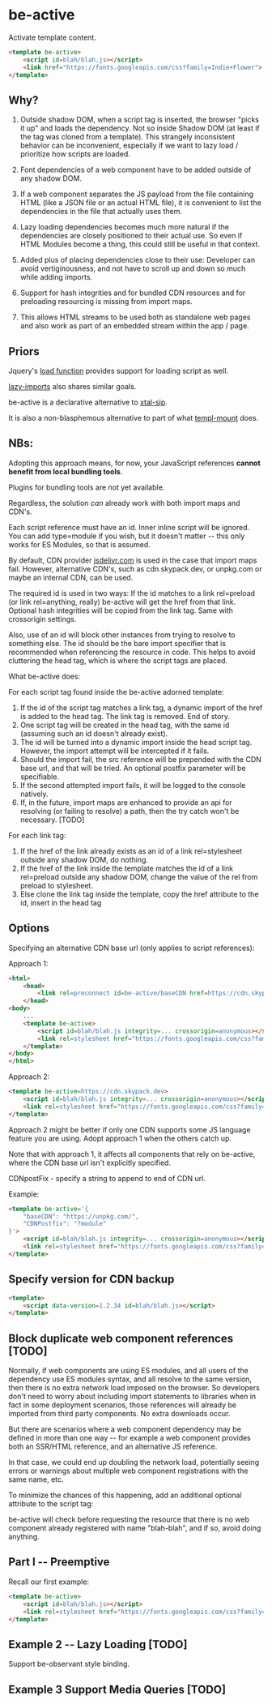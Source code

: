 # be-active

Activate template content.

```html
<template be-active>
    <script id=blah/blah.js></script>
    <link href="https://fonts.googleapis.com/css?family=Indie+Flower">
</template>
```

## Why?  

1.  Outside shadow DOM, when a script tag is inserted, the browser "picks it up" and loads the dependency.  Not so inside Shadow DOM (at least if the tag was cloned from a template).  This strangely inconsistent behavior can be inconvenient, especially if we want to lazy load / prioritize how scripts are loaded.

2.  Font dependencies of a web component have to be added outside of any shadow DOM.

3.  If a web component separates the JS payload from the file containing HTML (like a JSON file or an actual HTML file), it is convenient to list the dependencies in the file that actually uses them.

4.  Lazy loading dependencies becomes much more natural if the dependencies are closely positioned to their actual use.  So even if HTML Modules become a thing, this could still be useful in that context. 

5.  Added plus of placing dependencies close to their use:  Developer can avoid vertiginousness, and not have to scroll up and down so much while adding imports.

6.  Support for hash integrities and for bundled CDN resources and for preloading resourcing is missing from import maps.

7.  This allows HTML streams to be used both as standalone web pages and also work as part of an embedded stream within the app / page.

## Priors

Jquery's [load function](https://api.jquery.com/load/) provides support for loading script as well.

[lazy-imports](https://github.com/Polymer/lazy-imports) also shares similar goals.

be-active is a declarative alternative to [xtal-sip](https://github.com/bahrus/xtal-sip).

It is also a non-blasphemous alternative to part of what [templ-mount](https://github.com/bahrus/templ-mount) does.


## **NBs:** 

Adopting this approach means, for now, your JavaScript references **cannot benefit from local bundling tools**.  

Plugins for bundling tools are not yet available.

Regardless, the solution *can* already work with both import maps and CDN's.

Each script reference must have an id.  Inner inline script will be ignored.  You can add type=module if you wish, but it doesn't matter -- this only works for ES Modules, so that is assumed.

By default, CDN provider [jsdelivr.com](https://www.jsdelivr.com/esm) is used in the case that import maps fail.  However, alternative CDN's, such as cdn.skypack.dev, or unpkg.com or maybe an internal CDN, can be used.

The required id is used in two ways:  If the id matches to a link rel=preload (or link rel=anything, really) be-active will get the href from that link. Optional hash integrities will be copied from the link tag.  Same with crossorigin settings.

Also, use of an id will block other instances from trying to resolve to something else.  The id should be the bare import specifier that is recommended when referencing the resource in code. This helps to avoid cluttering the head tag, which is where the script tags are placed.

What be-active does:

For each script tag found inside the be-active adorned template: 

1.  If the id of the script tag matches a link tag, a dynamic import of the href is added to the head tag.  The link tag is removed.  End of story.
2.  One script tag will be created in the head tag, with the same id (assuming such an id doesn't already exist).
2.  The id will be turned into a dynamic import inside the head script tag.  However, the import attempt will be intercepted if it fails.
3.  Should the import fail, the src reference will be prepended with the CDN base url, and that will be tried. An optional postfix parameter will be specifiable.
4.  If the second attempted import fails, it will be logged to the console natively.
5.  If, in the future, import maps are enhanced to provide an api for resolving (or failing to resolve) a path, then the try catch won't be necessary. [TODO]

For each link tag:

1.  If the href of the link already exists as an id of a link rel=stylesheet outside any shadow DOM, do nothing.
2.  If the href of the link inside the template matches the id of a link rel=preload outside any shadow DOM, change the value of the rel from preload to stylesheet.
3.  Else clone the link tag inside the template, copy the href attribute to the id, insert in the head tag 

## Options

Specifying an alternative CDN base url (only applies to script references):

Approach 1:

```html
<html>
    <head>
        <link rel=preconnect id=be-active/baseCDN href=https://cdn.skypack.dev>
    </head>
<body>
    ...
    <template be-active>
        <script id=blah/blah.js integrity=... crossorigin=anonymous></script>
        <link rel=stylesheet href="https://fonts.googleapis.com/css?family=Indie+Flower">
    </template>
</body>
</html>
```

Approach 2:

```html
<template be-active=https://cdn.skypack.dev>
    <script id=blah/blah.js integrity=... crossorigin=anonymous></script>
    <link rel=stylesheet href="https://fonts.googleapis.com/css?family=Indie+Flower">
</template>
```

Approach 2 might be better if only one CDN supports some JS language feature you are using.  Adopt approach 1 when the others catch up.

Note that with approach 1, it affects all components that rely on be-active, where the CDN base url isn't explicitly specified.

CDNpostFix - specify a string to append to end of CDN url.

Example:

```html
<template be-active='{
    "baseCDN": "https://unpkg.com/",
    "CDNPostfix": "?module"
}'>
    <script id=blah/blah.js integrity=... crossorigin=anonymous></script>
    <link rel=stylesheet href="https://fonts.googleapis.com/css?family=Indie+Flower">
</template>
```

## Specify version for CDN backup

```html
<template>
    <script data-version=1.2.34 id=blah/blah.js></script>
</template>
```

<!--
data-is-link-ref-only applied to subset of individual script elements - if present, script tag will only use that (bundled) reference if it finds that link rel=preload/lazy tag.  Otherwise, does nothing. [TODO]

data-only-if-no-bundled-link-ref="link-ref-id" - if present, script tag will only add this (unbundled) reference if no link-ref matching the value is found.  Otherwise, does nothing.[TODO]

-->

##  Block duplicate web component references [TODO]

Normally, if web components are using ES modules, and all users of the dependency use ES modules syntax, and all resolve to the same version, then there is no extra network load imposed on the browser.  So developers don't need to worry about including import statements to libraries when in fact in some deployment scenarios, those references will already be imported from third party components.  No extra downloads occur.

But there are scenarios where a web component dependency may be defined in more than one way -- for example a web component provides both an SSR/HTML reference, and an alternative JS reference. 

In that case, we could end up doubling the network load, potentially seeing errors or warnings about multiple web component registrations with the same name, etc.

To minimize the chances of this happening, add an additional optional attribute to the script tag:

<script id=blah/blah.js data-for=blah-blah></script>

be-active will check before requesting the resource that there is no web component already registered with name "blah-blah", and if so, avoid doing anything. 

## Part I -- Preemptive

Recall our first example:

```html
<template be-active>
    <script id=blah/blah.js></script>
    <link rel=stylesheet href="https://fonts.googleapis.com/css?family=Indie+Flower">
</template>
```

## Example 2 -- Lazy Loading [TODO]

Support be-observant style binding.

## Example 3  Support Media Queries [TODO]



